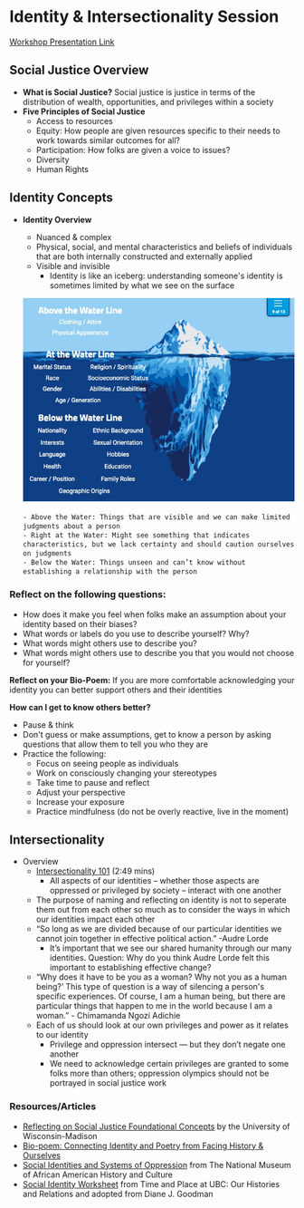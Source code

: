 # Identity & Intersectionality Session

[Workshop Presentation Link](https://www.canva.com/design/DAE6b8Xqyuo/oMWbd1na4HWxx484XyYvtA/view?utm_content=DAE6b8Xqyuo&utm_campaign=designshare&utm_medium=link&utm_source=shareyourdesignpanel#12)

## Social Justice Overview

- **What is Social Justice?** Social justice is justice in terms of the distribution of wealth, opportunities, and privileges within a society
- **Five Principles of Social Justice**
    - Access to resources
    - Equity: How people are given resources specific to their needs to work towards similar outcomes for all?
    - Participation: How folks are given a voice to issues?
    - Diversity
    - Human Rights

## Identity Concepts
- **Identity Overview**
    - Nuanced & complex
    - Physical, social, and mental characteristics and beliefs of individuals that are both internally constructed and externally applied
    - Visible and invisible
        - Identity is like an iceberg: understanding someone's identity is sometimes limited by what we see on the surface

    ![Image of an Iceberger. Blue image highlighting different social identity characteritics in three areas: Above the Water, Right at the Water, and Below the Water.](Untitled.png)

      - Above the Water: Things that are visible and we can make limited judgments about a person
      - Right at the Water: Might see something that indicates characteristics, but we lack certainty and should caution ourselves on judgments
      - Below the Water: Things unseen and can’t know without establishing a relationship with the person

### Reflect on the following questions:
  - How does it make you feel when folks make an assumption about your identity based on their biases? 
  - What words or labels do you use to describe yourself? Why?
  - What words might others use to describe you?
  - What words might others use to describe you that you would not choose for yourself?

**Reflect on your Bio-Poem:** If you are more comfortable acknowledging your identity you can better support others and their identities 

**How can I get to know others better?**
 - Pause & think
 - Don't guess or make assumptions, get to know a person by asking questions that allow them to tell you who they are
 - Practice the following:
    - Focus on seeing people as individuals
    - Work on consciously changing your stereotypes
    - Take time to pause and reflect
    - Adjust your perspective
    - Increase your exposure
    - Practice mindfulness (do not be overly reactive, live in the moment)

## Intersectionality
  - Overview
    - [Intersectionality 101](https://www.youtube.com/watch?v=O1islM0ytkE&t=1s) (2:49 mins) 
      - All aspects of our identities – whether those aspects are oppressed or privileged by society – interact with one another
    - The purpose of naming and reflecting on identity is not to seperate them out from each other so much as to consider the ways in which our identities impact each other
    - “So long as we are divided because of our particular identities we cannot join together in effective political action.” -Audre Lorde
      - It’s important that we see our shared humanity through our many identities. Question: Why do you think Audre Lorde felt this important to establishing effective change?
    - “Why does it have to be you as a woman? Why not you as a human being?’ This type of question is a way of silencing a person's specific experiences. Of course, I am a human being, but there are particular things that happen to me in the world because I am a woman.” - Chimamanda Ngozi Adichie
    - Each of us should look at our own privileges and power as it relates to our identity
      - Privilege and oppression intersect — but they don’t negate one another
      - We need to acknowledge certain privileges are granted to some folks more than others; oppression olympics should not be portrayed in social justice work

### Resources/Articles
  - [Reflecting on Social Justice Foundational Concepts](https://lo.library.wisc.edu/DEI_foundations/lesson_1.html) by the University of Wisconsin-Madison
  - [Bio-poem: Connecting Identity and Poetry from Facing History & Ourselves](https://www.facinghistory.org/resource-library/teaching-strategies/biopoem-identity-poetry)
  - [Social Identities and Systems of Oppression](https://nmaahc.si.edu/learn/talking-about-race/topics/social-identities-and-systems-oppression) from The National Museum of African American History and Culture
  - [Social Identity Worksheet](https://timeandplace.ubc.ca/files/2014/06/Appendix-2.pdf) from Time and Place at UBC: Our Histories and Relations and adopted from Diane J. Goodman
